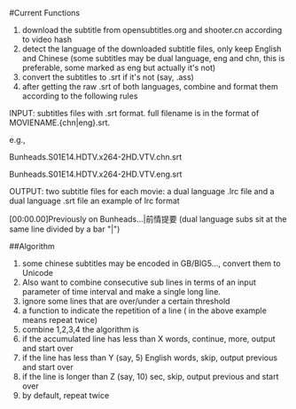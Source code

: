 #Current Functions
1. download the subtitle from opensubtitles.org and shooter.cn according to video hash
2. detect the language of the downloaded subtitle files, only keep English and Chinese (some subtitles may be dual language, eng and chn, this is preferable, some marked as eng but actually it's not)
3. convert the subtitles to .srt if it's not (say, .ass)
4. after getting the raw .srt of both languages, combine and format them according to the following rules

INPUT: subtitles files with .srt format. full filename is in the format of MOVIENAME.{chn|eng}.srt.

e.g.,

Bunheads.S01E14.HDTV.x264-2HD.VTV.chn.srt

Bunheads.S01E14.HDTV.x264-2HD.VTV.eng.srt

OUTPUT: two subtitle files for each movie: a dual language .lrc file and a dual language .srt file
an example of lrc format

[00:00.00]<R2>Previously on Bunheads...|前情提要 (dual language subs sit at the same line divided by a bar "|")

##Algorithm
1. some chinese subtitles may be encoded in GB/BIG5..., convert them to Unicode
2. Also want to combine consecutive sub lines in terms of an input parameter of time interval and make a single long line.
3. ignore some lines that are over/under a certain threshold 
4. a function to indicate the repetition of a line (<R2> in the above example means repeat twice)
5. combine 1,2,3,4 the algorithm is
  1. if the accumulated line has less than X words, continue, more, output and start over
  2. if the line has less than Y (say, 5) English words, skip, output previous and start over
  3. if the line is longer than Z (say, 10) sec, skip, output previous and start over
  4. by default, repeat twice

